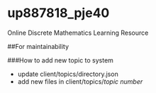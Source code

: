 # up887818_pje40
 Online Discrete Mathematics Learning Resource

##For maintainability

###How to add new topic to system
- update client/topics/directory.json
- add new files in client/topics/*topic number*
